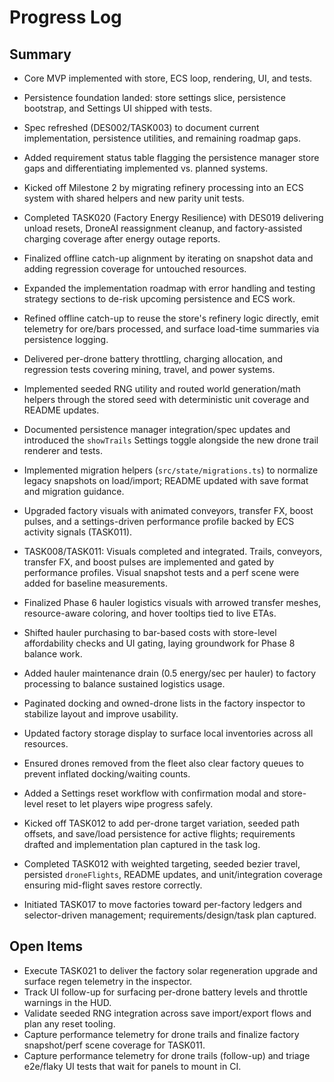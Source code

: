 # Progress Log

## Summary

- Core MVP implemented with store, ECS loop, rendering, UI, and tests.
- Persistence foundation landed: store settings slice, persistence bootstrap, and Settings UI shipped with tests.
- Spec refreshed (DES002/TASK003) to document current implementation, persistence utilities, and remaining roadmap gaps.
- Added requirement status table flagging the persistence manager store gaps and differentiating implemented vs. planned systems.
- Kicked off Milestone 2 by migrating refinery processing into an ECS system with shared helpers and new parity unit tests.
- Completed TASK020 (Factory Energy Resilience) with DES019 delivering unload resets, DroneAI reassignment cleanup, and factory-assisted charging coverage after energy outage reports.
- Finalized offline catch-up alignment by iterating on snapshot data and adding regression coverage for untouched resources.
- Expanded the implementation roadmap with error handling and testing strategy sections to de-risk upcoming persistence and ECS work.
- Refined offline catch-up to reuse the store's refinery logic directly, emit telemetry for ore/bars processed, and surface load-time summaries via persistence logging.
- Delivered per-drone battery throttling, charging allocation, and regression tests covering mining, travel, and power systems.
- Implemented seeded RNG utility and routed world generation/math helpers through the stored seed with deterministic unit coverage and README updates.
- Documented persistence manager integration/spec updates and introduced the `showTrails` Settings toggle alongside the new drone trail renderer and tests.

- Implemented migration helpers (`src/state/migrations.ts`) to normalize legacy snapshots on load/import; README updated with save format and migration guidance.

 - Upgraded factory visuals with animated conveyors, transfer FX, boost pulses, and a settings-driven performance profile backed by ECS activity signals (TASK011).
 - TASK008/TASK011: Visuals completed and integrated. Trails, conveyors, transfer FX, and boost pulses are implemented and gated by performance profiles. Visual snapshot tests and a perf scene were added for baseline measurements.

- Finalized Phase 6 hauler logistics visuals with arrowed transfer meshes, resource-aware coloring, and hover tooltips tied to live ETAs.
- Shifted hauler purchasing to bar-based costs with store-level affordability checks and UI gating, laying groundwork for Phase 8 balance work.
- Added hauler maintenance drain (0.5 energy/sec per hauler) to factory processing to balance sustained logistics usage.
- Paginated docking and owned-drone lists in the factory inspector to stabilize layout and improve usability.
- Updated factory storage display to surface local inventories across all resources.
- Ensured drones removed from the fleet also clear factory queues to prevent inflated docking/waiting counts.
- Added a Settings reset workflow with confirmation modal and store-level reset to let players wipe progress safely.
- Kicked off TASK012 to add per-drone target variation, seeded path offsets, and save/load persistence for active flights; requirements drafted and implementation plan captured in the task log.
- Completed TASK012 with weighted targeting, seeded bezier travel, persisted `droneFlights`, README updates, and unit/integration coverage ensuring mid-flight saves restore correctly.

- Initiated TASK017 to move factories toward per-factory ledgers and selector-driven management; requirements/design/task plan captured.

## Open Items

- Execute TASK021 to deliver the factory solar regeneration upgrade and surface regen telemetry in the inspector.
- Track UI follow-up for surfacing per-drone battery levels and throttle warnings in the HUD.
- Validate seeded RNG integration across save import/export flows and plan any reset tooling.
 - Capture performance telemetry for drone trails and finalize factory snapshot/perf scene coverage for TASK011.
 - Capture performance telemetry for drone trails (follow-up) and triage e2e/flaky UI tests that wait for panels to mount in CI.
